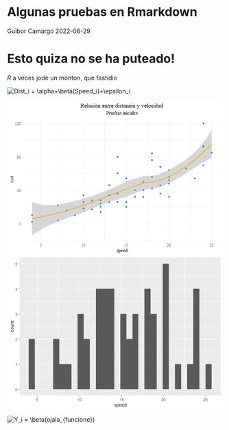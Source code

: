 Algunas pruebas en Rmarkdown
================
Guibor Camargo
2022-06-29

# Esto quiza no se ha puteado!

*R* a veces jode un monton, que fastidio

![
Dist_i = \\alpha+\\beta(Speed_i)+\\epsilon_i 
](https://latex.codecogs.com/png.image?%5Cdpi%7B110%7D&space;%5Cbg_white&space;%0ADist_i%20%3D%20%5Calpha%2B%5Cbeta%28Speed_i%29%2B%5Cepsilon_i%20%0A "
Dist_i = \alpha+\beta(Speed_i)+\epsilon_i 
")

<img src="pruebasmarkdown_files/figure-gfm/grafica_inicial-1.png" style="display: block; margin: auto;" />

<img src="pruebasmarkdown_files/figure-gfm/nano_plot-1.png" style="display: block; margin: auto;" />

![Y_i = \\beta(ojala\_{funcione})](https://latex.codecogs.com/png.image?%5Cdpi%7B110%7D&space;%5Cbg_white&space;Y_i%20%3D%20%5Cbeta%28ojala_%7Bfuncione%7D%29 "Y_i = \beta(ojala_{funcione})")
